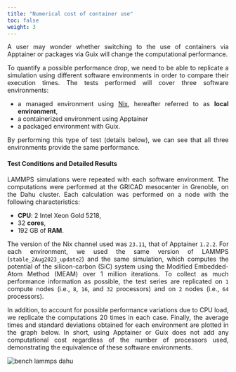```yaml
---
title: "Numerical cost of container use"
toc: false
weight: 3
---
```


<div align="justify">

A user may wonder whether switching to the use of containers via Apptainer or packages via Guix will change the computational performance. 

To quantify a possible performance drop, we need to be able to replicate a simulation using different software environments in order to compare their execution times. The tests performed will cover three software environments:

- a managed environment using [Nix](https://nixos.org/), hereafter referred to as **local environment**,
- a containerized environment using Apptainer
- a packaged environment with Guix.

By performing this type of test (details below), we can see that all three environments provide the same performance.

#### Test Conditions and Detailed Results

LAMMPS simulations were repeated with each software environment. The computations were performed at the GRICAD mesocenter in Grenoble, on the Dahu cluster. Each calculation was performed on a node with the following characteristics:

- **CPU**: 2 Intel Xeon Gold 5218,
- 32 **cores**,
- 192 GB of **RAM**.

The version of the Nix channel used was `23.11`, that of Apptainer `1.2.2`. For each environment, we used the same version of LAMMPS (`stable_2Aug2023_update2`) and the same simulation, which computes the potential of the silicon-carbon (SiC) system using the Modified Embedded-Atom Method (MEAM) over 1 million iterations. To collect as much performance information as possible, the test series are replicated on `1` compute nodes (i.e., `8`, `16`, and `32` processors) and on `2` nodes (i.e., `64` processors).

In addition, to account for possible performance variations due to CPU load, we replicate the computations 20 times in each case. Finally, the average times and standard deviations obtained for each environment are plotted in the graph below. In short, using Apptainer or Guix does not add any computational cost regardless of the number of processors used, demonstrating the equivalence of these software environments. 

<div class="text-center mt-4 mb-4">
   <img alt="bench lammps dahu" class="bench-lammps-dahu">
</div>

</div>
